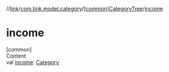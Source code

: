 //[link](../../index.md)/[com.tink.model.category](../index.md)/[[common]CategoryTree](index.md)/[income](income.md)



# income  
[common]  
Content  
val [income](income.md): [Category](../[common]-category/index.md)  



